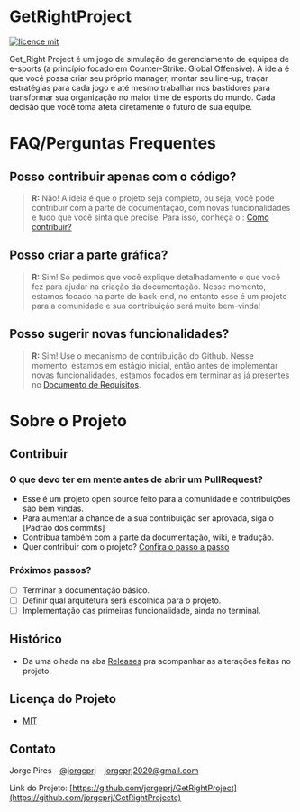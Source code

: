 # GetRightProject
[![licence mit](https://img.shields.io/badge/licence-MIT-blue.svg)](./LICENSE)

Get_Right Project é um jogo de simulação de gerenciamento de equipes de e-sports (a princípio focado em Counter-Strike: Global Offensive). A ideia é que você possa criar seu próprio manager, montar seu line-up, traçar estratégias para cada jogo e até mesmo trabalhar nos bastidores para transformar sua organização no maior time de esports do mundo. Cada decisão que você toma afeta diretamente o futuro de sua equipe.

# FAQ/Perguntas Frequentes

## Posso contribuir apenas com o código?
> **R:** Não! A ideia é que o projeto seja completo, ou seja, você pode contribuir com a parte de documentação, com novas funcionalidades e tudo que você sinta que precise. Para isso, conheça o :
[Como contribuir?](./CONTRIBUTING.md)

## Posso criar a parte gráfica?
> **R:** Sim! Só pedimos que você explique detalhadamente o que você fez para ajudar na criação da documentação. Nesse momento, estamos focado na parte de back-end, no entanto esse é um projeto para a comunidade e sua contribuição será muito bem-vinda!

## Posso sugerir novas funcionalidades?
> **R:** Sim! Use o mecanismo de contribuição do Github. Nesse momento, estamos em estágio inicial, então antes de implementar novas funcionalidades, estamos focados em terminar as já presentes no [Documento de Requisitos]().

# Sobre o Projeto 
## Contribuir

### O que devo ter em mente antes de abrir um PullRequest?
- Esse é um projeto open source feito para a comunidade e contribuições são bem vindas.
- Para aumentar a chance de a sua contribuição ser aprovada, siga o [Padrão dos commits]
- Contribua também com a parte da documentação, wiki, e tradução.
- Quer contribuir com o projeto? [Confira o passo a passo](./CONTRIBUTING.md)

### Próximos passos?
- [ ] Terminar a documentação básico.
- [ ] Definir qual arquitetura será escolhida para o projeto.
- [ ] Implementação das primeiras funcionalidade, ainda no terminal.

## Histórico
- Da uma olhada na aba [Releases](https://github.com/jorgeprj/GetRightProject/releases) pra acompanhar as alterações feitas no projeto.

## Licença do Projeto

- [MIT](./LICENSE)

## Contato

Jorge Pires - [@jorgeprj](https://github.com/jorgeprj) - jorgeprj2020@gmail.com

Link do Projeto: [https://github.com/jorgeprj/GetRightProject](https://github.com/jorgeprj/GetRightProjecte)
